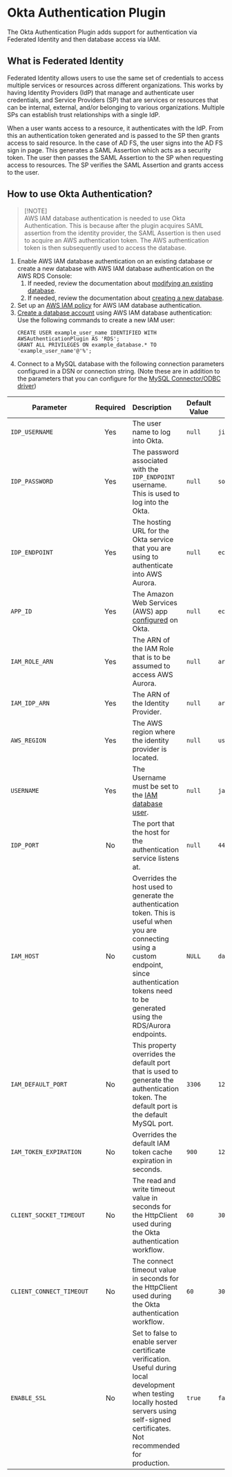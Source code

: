 # Okta Authentication Plugin

The Okta Authentication Plugin adds support for authentication via Federated Identity and then database access via IAM.

## What is Federated Identity

Federated Identity allows users to use the same set of credentials to access multiple services or resources across different organizations. This works by having Identity Providers (IdP) that manage and authenticate user credentials, and Service Providers (SP) that are services or resources that can be internal, external, and/or belonging to various organizations. Multiple SPs can establish trust relationships with a single IdP.

When a user wants access to a resource, it authenticates with the IdP. From this an authentication token generated and is passed to the SP then grants access to said resource. In the case of AD FS, the user signs into the AD FS sign in page. This generates a SAML Assertion which acts as a security token. The user then passes the SAML Assertion to the SP when requesting access to resources. The SP verifies the SAML Assertion and grants access to the user.

## How to use Okta Authentication?

> [!NOTE]\
> AWS IAM database authentication is needed to use Okta Authentication. This is because after the plugin
> acquires SAML assertion from the identity provider, the SAML Assertion is then used to acquire an AWS authentication token. The
> AWS authentication token is then subsequently used to access the database.

1. Enable AWS IAM database authentication on an existing database or create a new database with AWS IAM database authentication on the AWS RDS Console:
    1. If needed, review the documentation about [modifying an existing database](https://docs.aws.amazon.com/AmazonRDS/latest/UserGuide/Overview.DBInstance.Modifying.html).
    2. If needed, review the documentation about [creating a new database](https://docs.aws.amazon.com/AmazonRDS/latest/UserGuide/USER_CreateDBInstance.html).
2. Set up an [AWS IAM policy](https://docs.aws.amazon.com/AmazonRDS/latest/UserGuide/UsingWithRDS.IAMDBAuth.IAMPolicy.html) for AWS IAM database authentication.
3. [Create a database account](https://docs.aws.amazon.com/AmazonRDS/latest/UserGuide/UsingWithRDS.IAMDBAuth.DBAccounts.html) using AWS IAM database authentication:
   Use the following commands to create a new IAM user:<br>
   ```mysql
   CREATE USER example_user_name IDENTIFIED WITH AWSAuthenticationPlugin AS 'RDS';
   GRANT ALL PRIVILEGES ON example_database.* TO 'example_user_name'@'%';
   ```
4. Connect to a MySQL database with the following connection parameters configured in a DSN or connection string. (Note these are in addition to the parameters that you can configure for the [MySQL Connector/ODBC driver](https://dev.mysql.com/doc/connector-odbc/en/connector-odbc-configuration-connection-parameters.html))

| Parameter                | Required | Description                                                                                                                                                                                                    | Default Value | Example Value                                          |
|--------------------------|:--------:|:---------------------------------------------------------------------------------------------------------------------------------------------------------------------------------------------------------------|---------------|--------------------------------------------------------|
| `IDP_USERNAME`           |   Yes    | The user name to log into Okta.                                                                                                                                                                                | `null`        | `jimbob@example.com`                                   |
| `IDP_PASSWORD`           |   Yes    | The password associated with the `IDP_ENDPOINT` username. This is used to log into the Okta.                                                                                                                   | `null`        | `someRandomPassword`                                   |
| `IDP_ENDPOINT`           |   Yes    | The hosting URL for the Okta service that you are using to authenticate into AWS Aurora.                                                                                                                       | `null`        | `ec2amaz-ab3cdef.example.com`                          |
| `APP_ID`                 |   Yes    | The Amazon Web Services (AWS) app [configured](https://help.okta.com/en-us/content/topics/deploymentguides/aws/aws-configure-aws-app.htm) on Okta.                                                             | `null`        | `ec2amaz-ab3cdef.example.com`                          |
| `IAM_ROLE_ARN`           |   Yes    | The ARN of the IAM Role that is to be assumed to access AWS Aurora.                                                                                                                                            | `null`        | `arn:aws:iam::123456789012:role/adfs_example_iam_role` |
| `IAM_IDP_ARN`            |   Yes    | The ARN of the Identity Provider.                                                                                                                                                                              | `null`        | `arn:aws:iam::123456789012:saml-provider/adfs_example` |
| `AWS_REGION`             |   Yes    | The AWS region where the identity provider is located.                                                                                                                                                         | `null`        | `us-east-2`                                            |
| `USERNAME`               |   Yes    | The Username must be set to the [IAM database user](https://docs.aws.amazon.com/AmazonRDS/latest/UserGuide/UsingWithRDS.IAMDBAuth.html).                                                                       | `null`        | `jane_doe`                                             |
| `IDP_PORT`               |    No    | The port that the host for the authentication service listens at.                                                                                                                                              | `null`        | `443`                                                  |
| `IAM_HOST`               |    No    | Overrides the host used to generate the authentication token. This is useful when you are connecting using a custom endpoint, since authentication tokens need to be generated using the RDS/Aurora endpoints. | `NULL`        | `database.cluster-hash.region.rds.amazonaws.com`       |
| `IAM_DEFAULT_PORT`       |    No    | This property overrides the default port that is used to generate the authentication token. The default port is the default MySQL port.                                                                        | `3306`        | `1234`                                                 |
| `IAM_TOKEN_EXPIRATION`   |    No    | Overrides the default IAM token cache expiration in seconds.                                                                                                                                                   | `900`         | `123`                                                  |
| `CLIENT_SOCKET_TIMEOUT`  |    No    | The read and write timeout value in seconds for the HttpClient used during the Okta authentication workflow.                                                                                                   | `60`          | `30`                                                   |
| `CLIENT_CONNECT_TIMEOUT` |    No    | The connect timeout value in seconds for the HttpClient used during the Okta authentication workflow.                                                                                                          | `60`          | `30`                                                   |
| `ENABLE_SSL`             |    No    | Set to false to enable server certificate verification. Useful during local development when testing locally hosted servers using self-signed certificates. Not recommended for production.                    | `true`        | `false`                                                |
